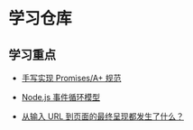 # 学习仓库

## 学习重点

- [手写实现 Promises/A+ 规范](https://github.com/BogeFE/Document/tree/main/02%20Javascript/Promise/%E5%AE%9E%E7%8E%B0Promise)

- [Node.js 事件循环模型]()

- [从输入 URL 到页面的最终呈现都发生了什么？](./08%20Web%20Performance/Populating%20the%20page.md)